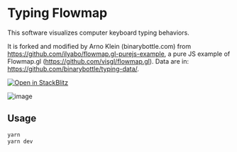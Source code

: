 # Typing Flowmap
This software visualizes computer keyboard typing behaviors.

It is forked and modified by Arno Klein (binarybottle.com) from https://github.com/ilyabo/flowmap.gl-purejs-example, a pure JS example of Flowmap.gl (https://github.com/visgl/flowmap.gl). Data are in: https://github.com/binarybottle/typing-data/.

[![Open in StackBlitz](https://developer.stackblitz.com/img/open_in_stackblitz_small.svg)](https://stackblitz.com/github/binarybottle/typing-flowmap?file=main.js)

![image](https://github.com/ilyabo/flowmap.gl-purejs-example/assets/351828/504630cc-5dbb-407f-9278-81532c57435e)

## Usage

```bash
yarn
yarn dev
```
